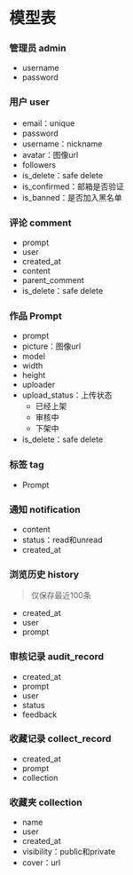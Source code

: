 # 模型表

### 管理员 admin

* username
* password

### 用户 user

* email：unique
* password
* username：nickname
* avatar：图像url
* followers
* is_delete：safe delete
* is_confirmed：邮箱是否验证
* is_banned：是否加入黑名单

### 评论 comment

* prompt
* user
* created_at
* content
* parent_comment
* is_delete：safe delete

### 作品 Prompt

* prompt
* picture：图像url
* model
* width
* height
* uploader
* upload_status：上传状态
    * 已经上架
    * 审核中
    * 下架中
* is_delete：safe delete

### 标签 tag

* Prompt

### 通知 notification

* content
* status：read和unread
* created_at

### 浏览历史 history

> 仅保存最近100条

* created_at
* user
* prompt

### 审核记录 audit_record

* created_at
* prompt
* user
* status
* feedback

### 收藏记录 collect_record

* created_at
* prompt
* collection

### 收藏夹 collection

* name
* user
* created_at
* visibility：public和private
* cover：url
